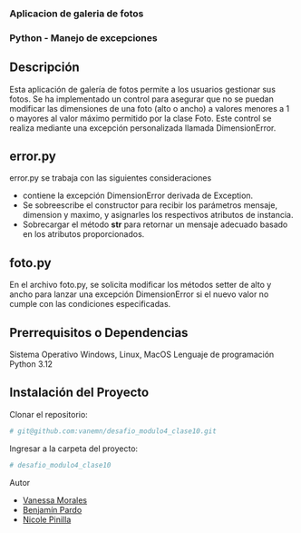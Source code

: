 ### Aplicacion de galeria de fotos 
### Python - Manejo de excepciones

## Descripción

Esta aplicación de galería de fotos permite a los usuarios gestionar sus fotos. Se ha implementado un control para asegurar que no se puedan modificar las dimensiones de una foto (alto o ancho) a valores menores a 1 o mayores al valor máximo permitido por la clase Foto. Este control se realiza mediante una excepción personalizada llamada DimensionError.

## error.py
error.py se trabaja con las siguientes consideraciones
- contiene la excepción DimensionError derivada de Exception.
- Se sobreescribe el constructor para recibir los parámetros mensaje, dimension y maximo, y asignarles los respectivos atributos de instancia.
- Sobrecargar el método __str__ para retornar un mensaje adecuado basado en los atributos proporcionados.
## foto.py
En el archivo foto.py, se solicita modificar los métodos setter de alto y ancho para lanzar una excepción DimensionError si el nuevo valor no cumple con las condiciones especificadas.

## Prerrequisitos o Dependencias

Sistema Operativo Windows, Linux, MacOS
Lenguaje de programación Python 3.12

## Instalación del Proyecto

Clonar el repositorio:

```bash
# git@github.com:vanemn/desafio_modulo4_clase10.git
```

Ingresar a la carpeta del proyecto:

```bash
# desafio_modulo4_clase10
```

Autor

- [Vanessa Morales](https://github.com/vanemn)
- [Benjamín Pardo](https://github.com/bpardo02)
- [Nicole Pinilla](https://github.com/Npinilla19)
